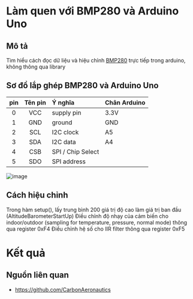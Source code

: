 
# Làm quen với BMP280 và Arduino Uno

## Mô tả
Tìm hiểu cách đọc dữ liệu và hiệu chỉnh [BMP280](https://cdn-shop.adafruit.com/datasheets/BST-BMP280-DS001-11.pdf) trực tiếp trong arduino, không thông qua library

## Sơ đồ lắp ghép BMP280 và Arduino Uno

|  pin  |  Tên pin  |    Ý nghĩa        | Chân Arduino |
|:-----:|:---------:|:------------------|--------------|
|   0   |    VCC    |  supply pin       |    3.3V      |
|   1   |    GND    |  ground           |     GND      |
|   2   |    SCL    |  I2C clock        |     A5       |
|   3   |    SDA    |  I2C data         |     A4       |
|   4   |    CSB    | SPI / Chip Select |              |
|   5   |    SDO    | SPI address       |              |

![image]()

## Cách hiệu chỉnh

Trong hàm setup(), lấy trung bình 200 giá trị độ cao làm giá trị ban đầu (AltitudeBarometerStartUp)
Điều chỉnh độ nhạy của cảm biến cho indoor/outdoor (sampling for temperature, pressure, normal mode) thông qua register 0xF4 
Điều chỉnh hệ số cho IIR filter thông qua register 0xF5

# Kết quả

## Nguồn liên quan
  + https://github.com/CarbonAeronautics
